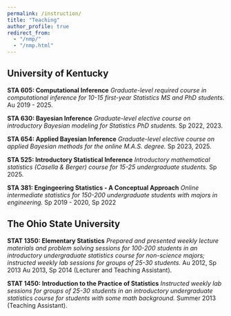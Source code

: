 ```yaml
---
permalink: /instruction/
title: "Teaching"
author_profile: true
redirect_from: 
  - "/nmp/"
  - "/nmp.html"
---
```


University of Kentucky
----
**STA 605: Computational Inference**
*Graduate-level required course in computational inference for 10-15 first-year Statistics MS and PhD students.*
Au 2019 - 2025.

**STA 630: Bayesian Inference**
*Graduate-level elective course on introductory Bayesian modeling for Statistics PhD students.*
Sp 2022, 2023.

**STA 654: Applied Bayesian Inference** 
*Graduate-level elective course on applied Bayesian methods for the online M.A.S. degree.*
Sp 2023, 2025.

**STA 525: Introductory Statistical Inference**
*Introductory mathematical statistics (Casella & Berger) course for 15-25 undergraduate students.*
Sp 2025.

**STA 381: Engingeering Statistics - A Conceptual Approach**
*Online intermediate statistics for 150-200 undergraduate students with majors in engineering.*
Sp 2019 - 2020, Sp 2022


The Ohio State University
---
**STAT 1350: Elementary Statistics**
*Prepared and presented weekly lecture materials and problem solving sessions for 100-200 students in an introductory undergraduate statistics course for non-science majors; instructed weekly lab sessions for groups of 25-30 students.*
Au 2012, Sp 2013 Au 2013, Sp 2014 (Lecturer and Teaching Assistant).

**STAT 1450: Introduction to the Practice of Statistics**
*Instructed weekly lab sessions for groups of 25-30 students in an introductory undergraduate statistics course for students with some math background.*
Summer 2013 (Teaching Assistant).
